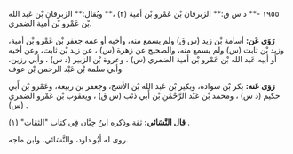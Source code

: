 ١٩٥٥ -** د س ق:** الزبرقان بْن عَمْرو بْن أمية (٢) ،** ويُقال:** الزبرقان بْن عَبد الله بْن عَمْرو بْن أمية الضمري.

**رَوَى عَن:** أسامة بْن زيد (س ق) ولم يسمع منه، وأخيه أو عمه جعفر بْن عَمْرو بْن أمية، وزيد بْن ثابت (س) ولم يسمع منه، والصحيح عن زهرة (س) ، عن زيد بْن ثابت، وعن أخيه أو أبيه عَبد الله بْن عَمْرو بْن أمية الضمري (س) ، وعروة بْن الزبير (د س) ، وأبي رزين، وأبي سلمة بْن عَبْد الرحمن بْن عوف.

**رَوَى عَنه:** بكر بْن سوادة، وبكير بْن عَبد الله بْن الأشج، وجعفر بن ربيعة، وعَمْرو بْن أَبي حكيم (د س) ، ومحمد بْن عَبْد الرَّحْمَنِ بْن أَبي ذئب (س ق) ، ويعقوب بْن عَمْرو الضمري (س) .

**قال النَّسَائي:** ثقة.وذكره ابنُ حِبَّان فِي كتاب "الثقات" (١) .

روى له أَبُو داود، والنَّسَائي، وابن ماجه.